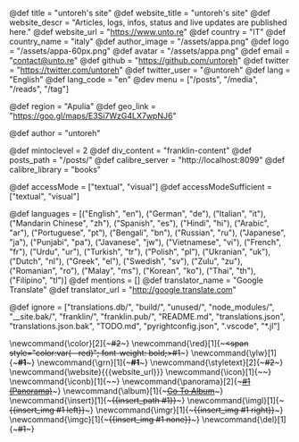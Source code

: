 <!--
Add here global page variables to use throughout your
website.
The website_* must be defined for the RSS to work
-->

@def title = "untoreh's site"
@def website_title = "untoreh's site"
@def website_descr = "Articles, logs, infos, status and live updates are published here."
@def website_url = "https://www.unto.re"
@def country = "IT"
@def country_name = "italy"
@def author_image = "/assets/appa.png"
@def logo = "/assets/appa-60px.png"
@def avatar = "/assets/appa.png"
@def email = "contact@unto.re"
@def github = "https://github.com/untoreh"
@def twitter = "https://twitter.com/untoreh"
@def twitter_user = "@untoreh"
@def lang = "English"
@def lang_code = "en"
@dev menu = ["/posts", "/media", "/reads", "/tag"]

<!-- tag_page_path = "tags" -->

@def region = "Apulia"
@def geo_link = "https://goo.gl/maps/E3Si7WzG4LX7wpNJ6"

@def author = "untoreh"

@def mintoclevel = 2
@def div_content = "franklin-content"
@def posts_path = "/posts/"
@def calibre_server = "http://localhost:8099"
@def calibre_library = "books"

<!-- https://schema.org/accessMode -->

@def accessMode = ["textual", "visual"]
@def accessModeSufficient = ["textual", "visual"]
<!-- @def languages = [("English", "en"), ("Italian", "it")] -->
@def languages = [("English", "en"), ("German", "de"), ("Italian", "it"), ("Mandarin Chinese", "zh"), ("Spanish", "es"), ("Hindi", "hi"), ("Arabic", "ar"), ("Portuguese", "pt"), ("Bengali", "bn"), ("Russian", "ru"), ("Japanese", "ja"), ("Punjabi", "pa"), ("Javanese", "jw"), ("Vietnamese", "vi"), ("French", "fr"), ("Urdu", "ur"), ("Turkish", "tr"), ("Polish", "pl"), ("Ukranian", "uk"), ("Dutch", "nl"), ("Greek", "el"), ("Swedish", "sv"), ("Zulu", "zu"), ("Romanian", "ro"), ("Malay", "ms"), ("Korean", "ko"), ("Thai", "th"), ("Filipino", "tl")]
@def mentions = []
@def translator_name = "Google Translate"
@def translator_url = "http://google.translate.com"


<!--
Add here files or directories that should be ignored by Franklin, otherwise
these files might be copied and, if markdown, processed by Franklin which
you might not want. Indicate directories by ending the name with a `/`.
-->


@def ignore = ["translations.db/", "build/", "unused/", "node_modules/",  "__site.bak/", "franklin/", "franklin.pub/", "README.md",  "translations.json", "translations.json.bak", "TODO.md", "pyrightconfig.json", ".vscode", "*.jl"]

<!--
Add here global latex commands to use throughout your
pages. It can be math commands but does not need to be.
For instance:
* \newcommand{\phrase}{This is a long phrase to copy.}
-->

\newcommand{\color}[2]{~~~<span style="color:#1">#2</span>~~~}
\newcommand{\red}[1]{~~~<span style="color:var(--red)"; font-weight: bold;>#1</span>~~~}
\newcommand{\ylw}[1]{~~~<span style="color:var(--yellow); font-weight: bold;">#1</span>~~~}
\newcommand{\grn}[1]{~~~<span style="color:var(--green); font-weight: bold;">#1</span>~~~}
\newcommand{\styletext}[2]{~~~<span style="#1">#2</span>~~~}
\newcommand{\website}{{{website_url}}}
\newcommand{\icon}[1]{~~~<i class="fas #1 icon"></i>~~~}
\newcommand{\iconb}[1]{~~~<i class="fab #1 icon"></i>~~~}
\newcommand{\panorama}[2]{~~~<a href="#2" target="_blank">#1 (Panorama)</a>~~~}
\newcommand{\album}[1]{~~~<a href="#1" target="_blank">Go To Album</a>~~~}
\newcommand{\insert}[1]{~~~{{insert_path #1}}~~~}
\newcommand{\imgl}[1]{~~~{{insert_img #1 left}}~~~}
\newcommand{\imgr}[1]{~~~{{insert_img #1 right}}~~~}
\newcommand{\imgc}[1]{~~~{{insert_img #1 none}}~~~}
\newcommand{\del}[1]{~~~<del>#1</del>~~~}
